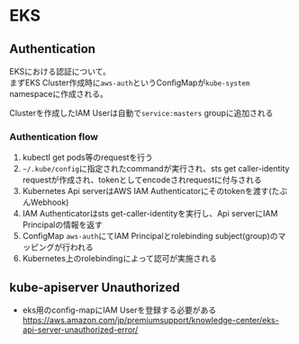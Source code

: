# EKS

## Authentication

EKSにおける認証について。  
まずEKS Cluster作成時に`aws-auth`というConfigMapが`kube-system` namespaceに作成される。

Clusterを作成したIAM Userは自動で`service:masters` groupに追加される

### Authentication flow

1. kubectl get pods等のrequestを行う
1. `~/.kube/config`に指定されたcommandが実行され、sts get caller-identity requestが作成され、tokenとしてencodeされrequestに付与される
1. Kubernetes Api serverはAWS IAM Authenticatorにそのtokenを渡す(たぶんWebhook)
1. IAM Authenticatorはsts get-caller-identityを実行し、Api serverにIAM Principalの情報を返す
1. ConfigMap `aws-auth`にてIAM Principalとrolebinding subject(group)のマッピングが行われる
1. Kubernetes上のrolebindingによって認可が実施される

## kube-apiserver Unauthorized

* eks用のconfig-mapにIAM Userを登録する必要がある
https://aws.amazon.com/jp/premiumsupport/knowledge-center/eks-api-server-unauthorized-error/
